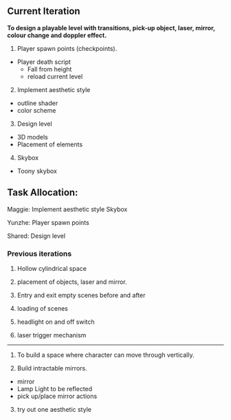 ## Current Iteration
**To design a playable level with transitions, pick-up object, laser, mirror, colour change and doppler effect.**

1. Player spawn points (checkpoints). 
- Player death script
	- Fall from height
	- reload current level

2. Implement aesthetic style
- outline shader
- color scheme

3. Design level
- 3D models
- Placement of elements

4. Skybox
- Toony skybox



## Task Allocation:

Maggie:
  Implement aesthetic style
  Skybox

Yunzhe:
  Player spawn points
  

  
Shared:
  Design level
  
 
 
  ### Previous iterations
  
  1. Hollow cylindrical space

2. placement of objects, laser and mirror.

3. Entry and exit
empty scenes before and after

4. loading of scenes

5. headlight on and off switch

6. laser trigger mechanism

_________________________________________

1. To build a space where character can move through vertically.

2. Build intractable mirrors.
- mirror
- Lamp Light to be reflected
- pick up/place mirror actions

3. try out one aesthetic style 


